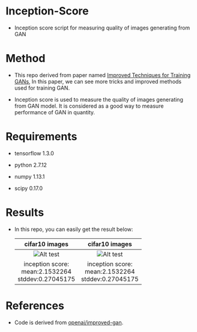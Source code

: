 # Inception-Score
  - Inception score script for measuring quality of images generating from GAN

# Method

  - This repo derived from paper named [Improved Techniques for Training GANs](https://arxiv.org/abs/1606.03498), In this paper, we can see more tricks and improved methods used for training GAN. 
  
  - Inception score is used to measure the quality of images generating from GAN model. It is considered as a good way to measure performance of GAN in quantity.

# Requirements
  - tensorflow 1.3.0

  - python 2.7.12

  - numpy 1.13.1

  - scipy 0.17.0

# Results
  
  - In this repo, you can easily get the result below:
 
      |cifar10 images|cifar10 images|
      |:------------:|:------------:|
      |![Alt test](cifar10.png)|![Alt test](cifar10.png)|
      |inception score:<br/> mean:2.1532264 </br> stddev:0.27045175|inception score:<br/> mean:2.1532264 </br> stddev:0.27045175||
  
# References
  - Code is derived from [openai/improved-gan](https://github.com/openai/improved-gan). 
  
  
